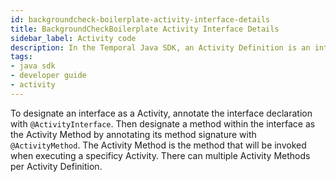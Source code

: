 ```yaml
---
id: backgroundcheck-boilerplate-activity-interface-details
title: BackgroundCheckBoilerplate Activity Interface Details
sidebar_label: Activity code
description: In the Temporal Java SDK, an Activity Definition is an interface and its implementation.
tags:
- java sdk
- developer guide
- activity
---
```


<!-- DO NOT EDIT THIS FILE DIRECTLY.
THIS FILE IS GENERATED from https://github.com/temporalio/documentation-samples-java/blob/main/backgroundcheck/src/main/java/backgroundcheckboilerplate/BackgroundCheckBoilerplateActivities.java. -->

To designate an interface as a Activity, annotate the interface declaration
with `@ActivityInterface`. Then designate a method within the interface
as the Activity Method by annotating its method signature with `@ActivityMethod`.
The Activity Method is the method that will be invoked when executing a specificy
Activity. There can multiple Activity Methods per Activity Definition.

